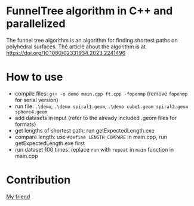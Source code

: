 # FunnelTree algorithm in C++ and parallelized
The funnel tree algorithm is an algorithm for finding shortest paths on polyhedral surfaces. The article about the algorithm is at https://doi.org/10.1080/02331934.2023.2241496

# How to use
- compile files: `g++ -o demo main.cpp ft.cpp -fopenmp` (remove `fopenmp` for serial version)
- run file: `.\demo`, `.\demo spiral1.geom`, `.\demo cube1.geom spiral2.geom sphere4.geom`
- add datasets in input (refer to the already included .geom files for formats)
- get lengths of shortest path: run getExpectedLength.exe
- compare length: use `#define LENGTH_COMPARE` in main.cpp, run getExpectedLength.exe first
- run dataset 100 times: replace `run` with `repeat` in `main` function in main.cpp

# Contribution
[My friend](https://github.com/BanAnA9205)
